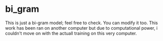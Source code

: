 # bi_gram
This is just a bi-gram model; feel free to check. You can modify it too.
This work has been ran on another computer but due to computational power, i couldn't move on with the actuall training on this very computer.
